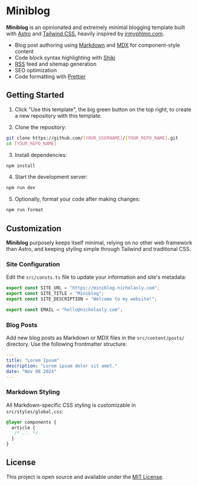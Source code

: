 # Miniblog

**Miniblog** is an opinionated and extremely minimal blogging template built with [Astro](https://astro.build/) and [Tailwind CSS](https://tailwindcss.com/), heavily inspired by [jrmyphlmn.com](https://jrmyphlmn.com/).

- Blog post authoring using [Markdown](https://www.markdownguide.org/) and [MDX](https://mdxjs.com/) for component-style content
- Code block syntax highlighting with [Shiki](https://github.com/shikijs/shiki)
- [RSS](https://en.wikipedia.org/wiki/RSS) feed and sitemap generation
- SEO optimization
- Code formatting with [Prettier](https://prettier.io/)

## Getting Started

1. Click "Use this template", the big green button on the top right, to create a new repository with this template.

2. Clone the repository:

```bash
git clone https://github.com/[YOUR_USERNAME]/[YOUR_REPO_NAME].git
cd [YOUR_REPO_NAME]
```

3. Install dependencies:

```bash
npm install
```

4. Start the development server:

```bash
npm run dev
```

5. Optionally, format your code after making changes:

```bash
npm run format
```

## Customization

**Miniblog** purposely keeps itself minimal, relying on no other web framework than Astro, and keeping styling simple through Tailwind and traditional CSS.

### Site Configuration

Edit the `src/consts.ts` file to update your information and site's metadata:

```ts
export const SITE_URL = "https://miniblog.nicholasly.com";
export const SITE_TITLE = "Miniblog";
export const SITE_DESCRIPTION = "Welcome to my website!";

export const EMAIL = "hello@nicholasly.com";
```

### Blog Posts

Add new blog posts as Markdown or MDX files in the `src/content/posts/` directory. Use the following frontmatter structure:

```yml
---
title: "Lorem Ipsum"
description: "Lorem ipsum dolor sit amet."
date: "Nov 06 2024"
---
```

### Markdown Styling

All Markdown-specific CSS styling is customizable in `src/styles/global.css`:

```css
@layer components {
  article {
   /* ... */
  }
}
```

## License

This project is open source and available under the [MIT License](LICENSE).
